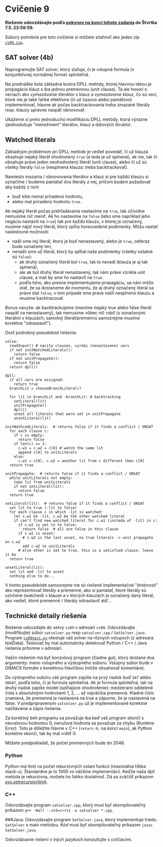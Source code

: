 Cvičenie 9
==========

**Riešenie odovzdávajte podľa
[pokynov na konci tohoto zadania](#technické-detaily-riešenia)
do Štvrtka 7.5. 23:59:59.**

Súbory potrebné pre toto cvičenie si môžete stiahnúť ako jeden zip
[`cv09.zip`](https://github.com/FMFI-UK-1-AIN-411/udvl/archive/cv09.zip).

SAT solver (4b)
----------

Naprogramujte SAT solver, ktorý zisťuje, či je vstupná formula (v konjunktívnej
normálnej forme) splniteľná.

Na prednáške bola základná kostra DPLL metódy, ktorej hlavnou ideou je
propagácia klauz s iba jednou premennou (unit clause).  Tá ale hovorí o veciach
ako *vymazávanie literálov* z klauz a *vymazávanie klauz*, čo sú veci, ktoré nie
je také ľahké efektívne (či už časovo alebo pamäťovo) implementovať, hlavne ak
počas backtrackovania treba zmazané literály resp.  klauzy správne naspäť
obnovovať.

Ukážeme si preto jednoduchú modifikáciu DPLL metódy, ktorá výrazne zjednodušuje
"menežment" literálov, klauz a dátových štruktúr.

## Watched literals

Základným problémom pri DPLL metóde je vedieť povedať, či už klauza obsahuje
nejaký literál ohodnotený `true` (a teda je už splnená), ak nie, tak či obsahuje
práve jeden neohodnotený literál (unit clause), alebo či už sú všetky literály
`false` (nesplnená klauza: treba backtrackovať).

Namiesto mazania / obnovovania literálov a klauz si pre každú klauzu si označíme
/ budeme pamätať dva literály z nej, pričom budem požadovať aby každý z nich
- buď ešte nemal priradenú hodnotu,
- alebo mal priradenú hodnotu `true`.

Ak nejaký literál počas prehľadávania nastavíme na `true`, tak očividne nemusíme
nič meniť. Ak ho nastavíme na `false` (lebo sme napríklad jeho negáciu nastavili
na `true`) tak pre každú klauzu, v ktorej je označený, musíme nájsť nový
literál, ktorý spĺňa horeuvedené podmienky. Môžu nastať nasledovné možností:
- našli sme iný literál, ktorý je buď nenastavený, alebo je `true`, odteraz
  bude označený ten,
- nenašli sme už literál, ktorý by spĺňal naše podmienky (všetky ostatné sú
 `false`):
    - ak druhý označený literál bol `true`, tak to nevadí (klauza je aj tak splnená),
    - ale ak bol druhý literál nenastavený, tak nám práve vznikla unit clause, a mali by sme ho
      nastaviť na `true`.
    - podľa toho, ako presne implementujeme propagáciu, sa nám môže stať, že sa
      dostaneme do momentu, že aj druhý označený literál sa práve stal `false`,
      v tom prípade sme práve našli nesplnenú klauzu a musíme backtracovať.

Bonus navyše: ak backtrackujeme (meníme nejaký true alebo false literál naspäť
na nenastavený), tak nemusíme vôbec nič robiť (s označenými literálmi v klauzách;
samotný literál/premennú samozrejme musíme korektne "odnastaviť").

Dosť podrobný pseudokód riešenia:

```
solve:
  readInput() # nacita clauses, vyrobi (nenastavene) vars
  if not initWatchedLiterals():
    return false
  if not unitPropagate():
    return false
  return dpll()

dpll:
  if all vars are assigned:
    return true
  branchLit = chooseBranchLiteral()

  for lit in branchLit and -branchLit: # backtracking
    setLiteral(lit)
    unitPropagate()
    dpll()
    unset all literals that were set in unitPropagate
    unsetLiteral(lit)

initWathcedLiterals:  # returns false if it finds a conflict / UNSAT
  for each clause c:
    if c is empty:
      return false
    if len(c) == 1:
      c.w1 = c.w2 = c[0] # watch the same lit
      append c[0] to unitLiterals
    else:
      c.w1 = c[0], c.w2 = another lit from c different then c[0]
  return true

unitPropagate:  # returns false if it finds a conflict / UNSAT
  while unitLiterals not empty:
    take lit from unitLiterals
    if not setLiteral(lit):
      return false
  return true

setLiteral(lit):  # returns false if it finds a conflict / UNSAT
  set lit to true (-lit to false)
  for each clause c in which -lit is watched:
    let c.w1 be -lit, c.w2 be the other watched literal
    if can't find new watched literal for c.w1 (insteda of -lit) in c:
      if c.w2 is set to to false:
        return false  # all are false in this clause
      if c.w2 is unset:
        # c.w2 is the last unset, no true literals -> unit propagate on c.w2
        add c.w2 to unitLiterals
      # else other is set to true, this is a satisfied clause, leave it be
  return true

unsetLiteral(lit):
  set lit and -lit to unset
  nothing else to do...
```
V tomto pseudokóde samozrejme nie sú riešené implementačné "drobnosti" ako reprezentovať
literály a premenné, ako si pamatať, ktoré literály sú oznčené (watched) v klauze
a v ktorých klauzách je označený daný literál, ako vedieť, ktoré premenné / literály
odnastaviť atď...

## Technické detaily riešenia

Riešenie odovzdajte do vetvy `cv09` v adresári `cv09`.
Odovzdávajte (modifikujte) súbor `satsolver.py` resp `satsolver.cpp` / `SatSolver.java`.
Program [`cv09test.py`](cv09test.py) otestuje váš solver na rôznych vstupoch
(z adresara testData). Testovač by mal automaticky detekovať Python / C++ / Java
riešenia pritomne v adresári.

Vaším riešením má byť konzolový program (žiadne gui), ktorý dostane dva
argumenty: meno vstupného a výstupného súboru. Vstupný súbor bude v DIMACS
formáte s korektnou hlavičkou (môže obsahovať komentáre).

Do výstupného subóru váš program zapíše na prvý riadok buď `SAT` alebo `UNSAT`,
podľa toho, či je formula splniteľná. Ak je formula splniteľná, tak na druhý
riadok zapíše model (spĺňajúce ohodnotenie): medzerami oddelené čísla s
absolutnými hodnotami 1, 2, ... až najväčšia premenná. Kladné číslo znamená, že
premenná je nastavená na true a záporne, že je nastavená na false.
V predpripravenom `satsolver.py` už je implementované korektné načítavanie a zápis riešenia.

Za korektný beh programu sa považuje iba keď váš program skončí s návratovou hodnotou 0,
nenulová hodnota sa považuje za chybu (Runtime Error). Toto je dôležite hlavne v C++
(`return 0;` na konci `main`), ak Python korektne skončí, tak by mal vrátiť 0.

Môžete predpokladať, že počet premenných bude do 2048.

### Python
Python má limit na počet rekurzívných volaní funkcií (maximálna hĺbka stack-u).
Štandardne je to 1000 vo väčšine implementácii.  Keďže naša dpll metóda je
rekurzívna, možete ho ľahko dosiahnuť. Dá sa zväčšiť príkazom
[sys.setrecursionlimit](https://docs.python.org/3.3/library/sys.html#sys.setrecursionlimit).

### C++
Odovzdávajte program `satsolver.cpp`, ktorý musí byť skompilovateľný príkazom
`g++ -Wall --std=c++11 -o satsolver *.cpp`.

###Java:
Odovzdávajte program `SatSolver.java`, ktorý implementuje triedu `SatSolver` s
main metódou. Kód musí byť skompilovateľný príkazom
`javac SatSolver.java`.

Odovzdávanie riešení v iných jazykoch konzultujte s cvičiacimi.
